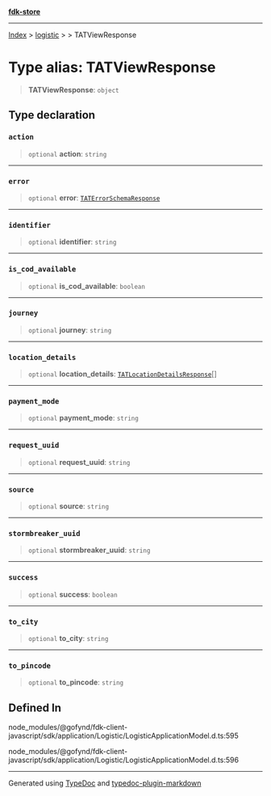 [**fdk-store**](../../../README.md)
***

[Index](../../../API.md) > [logistic](../../README.md) > [<internal>](../README.md) > TATViewResponse

# Type alias: TATViewResponse

> **TATViewResponse**: `object`

## Type declaration

### `action`

> `optional` **action**: `string`

***

### `error`

> `optional` **error**: [`TATErrorSchemaResponse`](type-alias.TATErrorSchemaResponse.md)

***

### `identifier`

> `optional` **identifier**: `string`

***

### `is_cod_available`

> `optional` **is\_cod\_available**: `boolean`

***

### `journey`

> `optional` **journey**: `string`

***

### `location_details`

> `optional` **location\_details**: [`TATLocationDetailsResponse`](type-alias.TATLocationDetailsResponse.md)[]

***

### `payment_mode`

> `optional` **payment\_mode**: `string`

***

### `request_uuid`

> `optional` **request\_uuid**: `string`

***

### `source`

> `optional` **source**: `string`

***

### `stormbreaker_uuid`

> `optional` **stormbreaker\_uuid**: `string`

***

### `success`

> `optional` **success**: `boolean`

***

### `to_city`

> `optional` **to\_city**: `string`

***

### `to_pincode`

> `optional` **to\_pincode**: `string`

## Defined In

node\_modules/@gofynd/fdk-client-javascript/sdk/application/Logistic/LogisticApplicationModel.d.ts:595

node\_modules/@gofynd/fdk-client-javascript/sdk/application/Logistic/LogisticApplicationModel.d.ts:596

***
Generated using [TypeDoc](https://typedoc.org/) and [typedoc-plugin-markdown](https://www.npmjs.com/package/typedoc-plugin-markdown)
